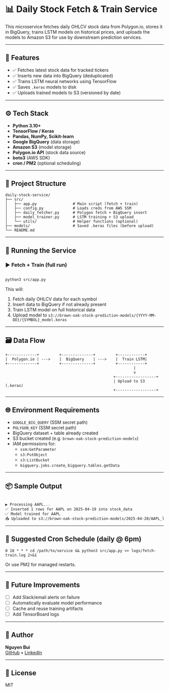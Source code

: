 # 📊 Daily Stock Fetch & Train Service

This microservice fetches daily OHLCV stock data from Polygon.io, stores it in BigQuery, trains LSTM models on historical prices, and uploads the models to Amazon S3 for use by downstream prediction services.

---

## 🚀 Features

- ✅ Fetches latest stock data for tracked tickers
- ✅ Inserts new data into BigQuery (deduplicated)
- ✅ Trains LSTM neural networks using TensorFlow
- ✅ Saves `.keras` models to disk
- ✅ Uploads trained models to S3 (versioned by date)

---

## ⚙️ Tech Stack

- **Python 3.10+**
- **TensorFlow / Keras**
- **Pandas, NumPy, Scikit-learn**
- **Google BigQuery** (data storage)
- **Amazon S3** (model storage)
- **Polygon.io API** (stock data source)
- **boto3** (AWS SDK)
- **cron / PM2** (optional scheduling)

---

## 📂 Project Structure

```
daily-stock-service/
├── src/
│   ├── app.py                # Main script (fetch + train)
│   ├── config.py             # Loads creds from AWS SSM
│   ├── daily_fetcher.py      # Polygon fetch + BigQuery insert
│   ├── model_trainer.py      # LSTM training + S3 upload
│   └── utils/                # Helper functions (optional)
├── models/                   # Saved .keras files (before upload)
└── README.md
```

---

## 🧪 Running the Service

### ▶️ Fetch + Train (full run)

```bash

python3 src/app.py
```

This will:
1. Fetch daily OHLCV data for each symbol
2. Insert data to BigQuery if not already present
3. Train LSTM model on full historical data
4. Upload model to `s3://brown-oak-stock-prediction-models/{YYYY-MM-DD}/{SYMBOL}_model.keras`

---

## 🗃️ Data Flow

```
+-------------+         +--------------+         +------------+
|  Polygon.io | --->    |  BigQuery    | --->    |  Train LSTM|
+-------------+         +--------------+         +------------+
                                                         |
                                                         v
                                                +------------------+
                                                | Upload to S3 (.keras)
                                                +------------------+
```

---

## 🌐 Environment Requirements

- `GOOGLE_BIG_QUERY` (SSM secret path)
- `POLYGON_KEY` (SSM secret path)
- BigQuery dataset + table already created
- S3 bucket created (e.g. `brown-oak-stock-prediction-models`)
- IAM permissions for:
    - `ssm:GetParameter`
    - `s3:PutObject`
    - `s3:ListBucket`
    - `bigquery.jobs.create`, `bigquery.tables.getData`

---

## 📦 Sample Output

```bash

▶️ Processing AAPL...
✅ Inserted 1 rows for AAPL on 2025-04-19 into stock_data
✅ Model trained for AAPL
📤 Uploaded to s3://brown-oak-stock-prediction-models/2025-04-20/AAPL_lstm_model.keras
```

---

## 📅 Suggested Cron Schedule (daily @ 6pm)

```cron
0 18 * * * cd /path/to/service && python3 src/app.py >> logs/fetch-train.log 2>&1
```

Or use PM2 for managed restarts.

---

## 🧠 Future Improvements

- [ ] Add Slack/email alerts on failure
- [ ] Automatically evaluate model performance
- [ ] Cache and reuse training artifacts
- [ ] Add TensorBoard logs

---

## 👤 Author

**Nguyen Bui**  
[GitHub](https://github.com/Jackbui96) • [LinkedIn](https://www.linkedin.com/in/jackbui96)

---

## 📘 License

MIT
